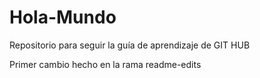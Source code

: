 # Hola-Mundo
Repositorio para seguir la guía de aprendizaje de GIT HUB

Primer cambio hecho en la rama readme-edits
